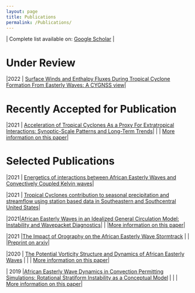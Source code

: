 ```yaml
---
layout: page
title: Publications
permalink: /Publications/
---
```





| Complete list available on: [Google Scholar](https://scholar.google.com/citations?user=lKUHkYIAAAAJ&hl=en&oi=ao) |



# Under Review


|2022 | [Surface Winds and Enthalpy Fluxes During Tropical Cyclone Formation From Easterly Waves: A CYGNSS view](https://www.essoar.org/doi/abs/10.1002/essoar.10512180.1)|




# Recently Accepted for Publication

|2021 | [Acceleration of Tropical Cyclones As a Proxy For Extratropical Interactions: Synoptic-Scale Patterns and Long-Term Trends](https://wcd.copernicus.org/preprints/wcd-2021-4/)|
| | [More information on this paper](../papers/2021/01/22/AT.html)|


# Selected Publications



|2021 | [Energetics of interactions between African Easterly Waves and Convectively Coupled Kelvin waves](https://journals.ametsoc.org/view/journals/mwre/aop/MWR-D-21-0003.1/MWR-D-21-0003.1.xml)|



|2021 | [Tropical Cyclones contribution to seasonal precipitation and streamflow using station based data in Southeastern and Southcentral United States](https://agupubs.onlinelibrary.wiley.com/doi/abs/10.1029/2021GL094738)|




|2021|[African Easterly Waves in an Idealized General Circulation Model: Instability and Wavepacket Diagnostics](https://wcd.copernicus.org/articles/2/311/2021/)|
|    |[More information on this paper](../papers/2020/09/22/WA.html)|


|2021 |[The Impact of Orography on the African Easterly Wave Stormtrack](https://agupubs.onlinelibrary.wiley.com/doi/abs/10.1029/2020JD033749) |
|     |[Preprint on arxiv](https://arxiv.org/abs/2103.08350)|

|2020 | [The Potential Vorticity Structure and Dynamics of African Easterly Waves](https://journals.ametsoc.org/doi/10.1175/JAS-D-19-0019.1) |
| | [More information on this paper](../papers/2019/12/28/PV.html)|


| 2019 |[African Easterly Wave Dynamics in Convection Permitting Simulations: Rotational Stratiform Instability as a Conceptual Model](https://agupubs.onlinelibrary.wiley.com/doi/abs/10.1029/2019MS001706) |
| | [More information on this paper](../papers/2019/11/01/PU.html)|
